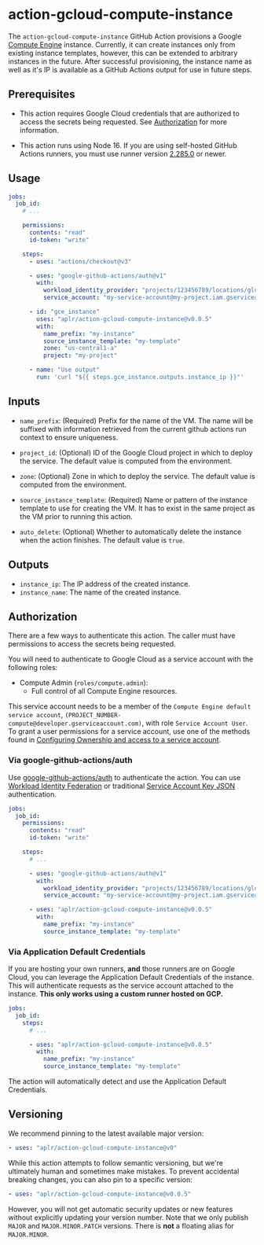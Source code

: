 # action-gcloud-compute-instance

The `action-gcloud-compute-instance` GitHub Action provisions a Google
[Compute Engine][compute-engine] instance. Currently, it can create instances
only from existing instance templates, however, this can be extended to
arbitrary instances in the future. After successful provisioning, the
instance name as well as it's IP is available as a GitHub Actions output
for use in future steps.

## Prerequisites

- This action requires Google Cloud credentials that are authorized to access
  the secrets being requested. See [Authorization](#authorization) for more
  information.

- This action runs using Node 16. If you are using self-hosted GitHub Actions
  runners, you must use runner version
  [2.285.0](https://github.com/actions/virtual-environments) or newer.

## Usage

```yaml
jobs:
  job_id:
    # ...

    permissions:
      contents: "read"
      id-token: "write"

    steps:
      - uses: "actions/checkout@v3"

      - uses: "google-github-actions/auth@v1"
        with:
          workload_identity_provider: "projects/123456789/locations/global/workloadIdentityPools/my-pool/providers/my-provider"
          service_account: "my-service-account@my-project.iam.gserviceaccount.com"

      - id: "gce_instance"
        uses: "aplr/action-gcloud-compute-instance@v0.0.5"
        with:
          name_prefix: "my-instance"
          source_instance_template: "my-template"
          zone: "us-central1-a"
          project: "my-project"

      - name: "Use output"
        run: 'curl "${{ steps.gce_instance.outputs.instance_ip }}"'
```

## Inputs

- `name_prefix`: (Required) Prefix for the name of the VM.
  The name will be suffixed with information retrieved from the current
  github actions run context to ensure uniqueness.

- `project_id`: (Optional) ID of the Google Cloud project in which to deploy
  the service. The default value is computed from the environment.

- `zone`: (Optional) Zone in which to deploy the service. The default value
  is computed from the environment.

- `source_instance_template`: (Required) Name or pattern of the instance template
  to use for creating the VM. It has to exist in the same project as the VM prior
  to running this action.

- `auto_delete`: (Optional) Whether to automatically delete the instance when
  the action finishes. The default value is `true`.

## Outputs

- `instance_ip`: The IP address of the created instance.
- `instance_name`: The name of the created instance.

## Authorization

There are a few ways to authenticate this action. The caller must have
permissions to access the secrets being requested.

You will need to authenticate to Google Cloud as a service account with the
following roles:

- Compute Admin (`roles/compute.admin`):
  - Full control of all Compute Engine resources.

This service account needs to be a member of the `Compute Engine default service account`,
`(PROJECT_NUMBER-compute@developer.gserviceaccount.com)`, with role
`Service Account User`. To grant a user permissions for a service account, use
one of the methods found in [Configuring Ownership and access to a service account](https://cloud.google.com/iam/docs/granting-roles-to-service-accounts#granting_access_to_a_user_for_a_service_account).

### Via google-github-actions/auth

Use [google-github-actions/auth](https://github.com/google-github-actions/auth)
to authenticate the action. You can use [Workload Identity Federation][wif] or
traditional [Service Account Key JSON][sa] authentication.

```yaml
jobs:
  job_id:
    permissions:
      contents: "read"
      id-token: "write"

    steps:
      # ...

      - uses: "google-github-actions/auth@v1"
        with:
          workload_identity_provider: "projects/123456789/locations/global/workloadIdentityPools/my-pool/providers/my-provider"
          service_account: "my-service-account@my-project.iam.gserviceaccount.com"

      - uses: "aplr/action-gcloud-compute-instance@v0.0.5"
        with:
          name_prefix: "my-instance"
          source_instance_template: "my-template"
```

### Via Application Default Credentials

If you are hosting your own runners, **and** those runners are on Google Cloud,
you can leverage the Application Default Credentials of the instance. This will
authenticate requests as the service account attached to the instance. **This
only works using a custom runner hosted on GCP.**

```yaml
jobs:
  job_id:
    steps:
      # ...

      - uses: "aplr/action-gcloud-compute-instance@v0.0.5"
        with:
          name_prefix: "my-instance"
          source_instance_template: "my-template"
```

The action will automatically detect and use the Application Default
Credentials.

## Versioning

We recommend pinning to the latest available major version:

```yaml
- uses: "aplr/action-gcloud-compute-instance@v0"
```

While this action attempts to follow semantic versioning, but we're ultimately
human and sometimes make mistakes. To prevent accidental breaking changes, you
can also pin to a specific version:

```yaml
- uses: "aplr/action-gcloud-compute-instance@v0.0.5"
```

However, you will not get automatic security updates or new features without
explicitly updating your version number. Note that we only publish `MAJOR` and
`MAJOR.MINOR.PATCH` versions. There is **not** a floating alias for
`MAJOR.MINOR`.

[compute-engine]: https://cloud.google.com/compute
[sa]: https://cloud.google.com/iam/docs/creating-managing-service-accounts
[wif]: https://cloud.google.com/iam/docs/workload-identity-federation

